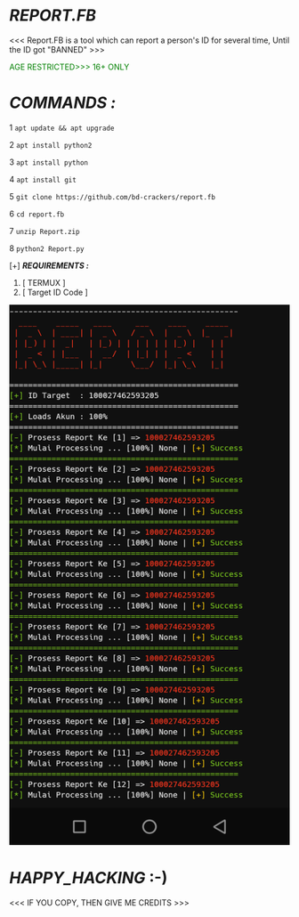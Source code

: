 # ___REPORT.FB___
<<< Report.FB is a tool which can report a person's ID for several time, Until the ID got "BANNED" >>>


<font color="green">AGE RESTRICTED>>> 16+ ONLY </font>


# ___COMMANDS :___

1 `apt update && apt upgrade`

2 `apt install python2`

3 `apt install python`

4 `apt install git`

5 `git clone https://github.com/bd-crackers/report.fb`

6 `cd report.fb`

7 `unzip Report.zip`

8 `python2 Report.py`

[+] ___REQUIREMENTS :___

1. [ TERMUX ]
2. [ Target ID Code ]

<Img src="/Report.png">

# ___HAPPY_HACKING___ :-)

<<< IF YOU COPY, THEN GIVE ME CREDITS >>>
